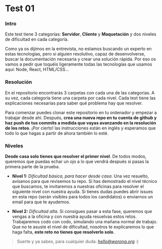 # Test 01

### Intro

Este test tiene 3 categorías: **Servidor**, **Cliente** y **Maquetación** y dos niveles de dificultad en cada categoría.

Como ya os dijimos en la entrevista, no estamos buscando un experto en estas tecnologías, pero si alguien resolutivo, capaz de desenvolverse, buscar la documentación necesaria y crear una solución rápida. Por eso os vamos a pedir que toquéis ligeramente todas las tecnologías que usamos aquí: Node, React, HTML/CSS...

### Resolución

En el repositorio encontrarás 3 carpetas con cada una de las categorias. A su vez, cada categoría tiene una carpeta por cada nivel. Cada test tiene las explicaciones necesarias para saber qué problema hay que resolver.

Para comenzar puedes clonar este repositorio en tu ordenador y empezar a trabajar desde ahí. Después, **crea una nueva repo en tu cuenta de github y haz push de tus commits a medida que vayas avanzando en la resolución de los retos**. ¡Por cierto! las instrucciones están en inglés y esperamos que todo lo que hagas a partir de ahora también lo esté.


### Niveles

**Desde casa solo tienes que resolver el primer nivel**. De todos modos, queremos que puedas echar un ojo a lo que vendrá después si pasas la primera parte de la prueba.

- **Nivel 1:** *Dificultad básica, para hacer desde casa*. Una vez resuelto, avísanos para que revisemos tu repo. Si has demostrado el nivel técnico que buscamos, te invitaremos a nuestras oficinas para resolver el siguiente nivel con nuestra ayuda. Si tienes dudas puedes abrir issues en esta repo (serán visibles para todos los candidatos) o enviarnos un email para que te ayudemos.

- **Nivel 2:** *Dificultad alta*. Si consigues pasar a esta fase, queremos que vengas a la oficina y con nuestra ayuda resuelvas estos retos. Trabajaremos codo con codo, simulando una mañana normal de trabajo. Que no te asuste el nivel de dificultad, nosotros te explicaremos lo que haga falta, **este reto no tienes que resolverlo solo**.


> Suerte y ya sabes, para cualquier duda: *hello@worona.org* :)
